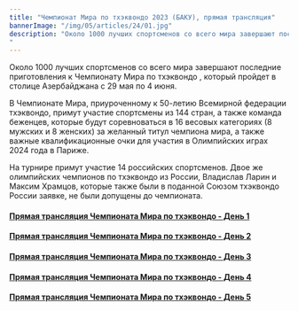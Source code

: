 ```yaml
---
title: "Чемпионат Мира по тхэквондо 2023 (БАКУ), прямая трансляция"
bannerImage: "/img/05/articles/24/01.jpg"
description: "Около 1000 лучших спортсменов со всего мира завершают последние приготовления к Чемпионату Мира по тхэквондо , который пройдет в столице Азербайджана с 29 мая по 4 июня. В Чемпионате Мира, приуроченному к 50-летию Всемирной федерации тхэквондо,  примут участие спортсмены из 144 стран, а также команда беженцев, которые будут соревноваться в 16 весовых категориях (8 мужских и 8 женских) за желанный титул чемпиона мира, а также важные квалификационные очки для участия в Олимпийских играх 2024 года в Париже.
"
---
```


Около 1000 лучших спортсменов со всего мира завершают последние приготовления к Чемпионату Мира по тхэквондо , который пройдет в столице Азербайджана с 29 мая по 4 июня.

В Чемпионате Мира, приуроченному к 50-летию Всемирной федерации тхэквондо, примут участие спортсмены из 144 стран, а также команда беженцев, которые будут соревноваться в 16 весовых категориях (8 мужских и 8 женских) за желанный титул чемпиона мира, а также важные квалификационные очки для участия в Олимпийских играх 2024 года в Париже.

На турнире примут участие 14 российских спортсменов. Двое же олимпийских чемпионов по тхэквондо из России, Владислав Ларин и Максим Храмцов, которые также были в поданной Союзом тхэквондо России заявке, не были допущены до чемпионата.

#### [Прямая трансляция Чемпионата Мира по тхэквондо - День 1](/baku-2023-live/01)

#### [Прямая трансляция Чемпионата Мира по тхэквондо - День 2](/baku-2023-live/02)

#### [Прямая трансляция Чемпионата Мира по тхэквондо - День 3](/baku-2023-live/03)

#### [Прямая трансляция Чемпионата Мира по тхэквондо - День 4](/baku-2023-live/04)

#### [Прямая трансляция Чемпионата Мира по тхэквондо - День 5](/baku-2023-live/05)
